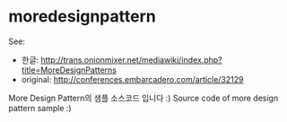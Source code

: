# moredesignpattern

See: 
- 한글: http://trans.onionmixer.net/mediawiki/index.php?title=MoreDesignPatterns
- original: http://conferences.embarcadero.com/article/32129

More Design Pattern의 샘플 소스코드 입니다 :)
Source code of more design pattern sample :)
